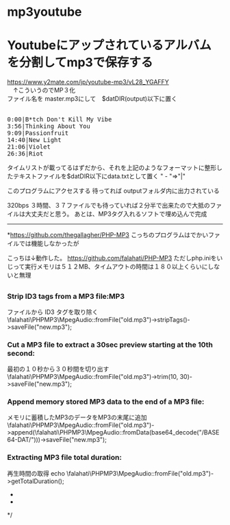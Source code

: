 # mp3youtube
# Youtubeにアップされているアルバムを分割してmp3で保存する 
 https://www.y2mate.com/jp/youtube-mp3/vL28_YGAFFY<br>
　↑こういうのでMP３化<br>
 ファイル名を master.mp3にして　$datDIR(output)以下に置く<br><br>
 <pre>
0:00|B*tch Don't Kill My Vibe
3:56|Thinking About You
9:09|Passionfruit
14:40|New Light
21:06|Violet
26:36|Riot
</pre>
タイムリストが載ってるはずだから、それを上記のようなフォーマットに整形したテキストファイルを$datDIR以下にdata.txtとして置く
" - "=>"|"

このプログラムにアクセスする
待ってれば outputフォルダ内に出力されている

320bps ３時間、３７ファイルでも待っていれば２分半で出来たので大抵のファイルは大丈夫だと思う。
あとは、MP3タグ入れるソフトで埋め込んで完成

***

 *https://github.com/thegallagher/PHP-MP3
こっちのプログラムはでかいファイルでは機能しなかったが

こっちは↓動作した。
https://github.com/falahati/PHP-MP3
ただしphp.iniをいじって実行メモリは５１２MB、タイムアウトの時間は１８０以上くらいにしないと無理

## <usage>
### Strip ID3 tags from a MP3 file:MP3 
 ファイルから ID3 タグを取り除く
\falahati\PHPMP3\MpegAudio::fromFile("old.mp3")->stripTags()->saveFile("new.mp3");

### Cut a MP3 file to extract a 30sec preview starting at the 10th second:
最初の１０秒から３０秒間を切り出す
\falahati\PHPMP3\MpegAudio::fromFile("old.mp3")->trim(10, 30)->saveFile("new.mp3");

### Append memory stored MP3 data to the end of a MP3 file:
メモリに蓄積したMP3のデータをMP3の末尾に追加
\falahati\PHPMP3\MpegAudio::fromFile("old.mp3")->append(\falahati\PHPMP3\MpegAudio::fromData(base64_decode("/BASE64-DAT/")))->saveFile("new.mp3");

### Extracting MP3 file total duration:
再生時間の取得
echo \falahati\PHPMP3\MpegAudio::fromFile("old.mp3")->getTotalDuration();
 
* 
 * 
 */
